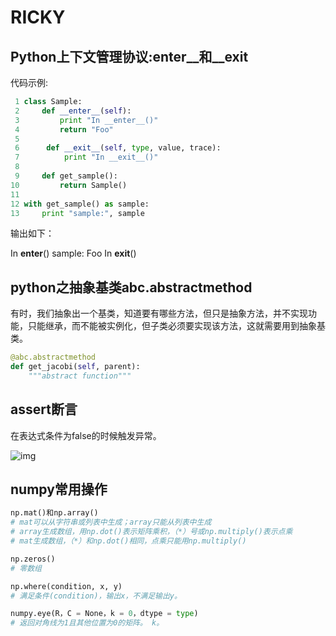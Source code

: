 # RICKY

## Python上下文管理协议:__enter__和__exit__

代码示例:

```python
 1 class Sample:
 2     def __enter__(self): 
 3         print "In __enter__()" 
 4         return "Foo"
 5 
 6      def __exit__(self, type, value, trace):
 7          print "In __exit__()"
 8 
 9     def get_sample(): 
10         return Sample() 
11 
12 with get_sample() as sample: 
13     print "sample:", sample 
```

输出如下：

 In __enter__()
 sample: Foo
 In __exit__()

## python之抽象基类abc.abstractmethod

有时，我们抽象出一个基类，知道要有哪些方法，但只是抽象方法，并不实现功能，只能继承，而不能被实例化，但子类必须要实现该方法，这就需要用到抽象基类。

```python
@abc.abstractmethod
def get_jacobi(self, parent):
    """abstract function"""
```

## assert断言

在表达式条件为false的时候触发异常。

![img](https://www.runoob.com/wp-content/uploads/2019/07/assert.png)

## numpy常用操作



```python
np.mat()和np.array()
# mat可以从字符串或列表中生成；array只能从列表中生成
# array生成数组，用np.dot()表示矩阵乘积，（*）号或np.multiply()表示点乘
# mat生成数组，（*）和np.dot()相同，点乘只能用np.multiply()

np.zeros()
# 零数组

np.where(condition, x, y)
# 满足条件(condition)，输出x，不满足输出y。

numpy.eye(R，C = None，k = 0，dtype = type)
# 返回对角线为1且其他位置为0的矩阵。 k。

```

